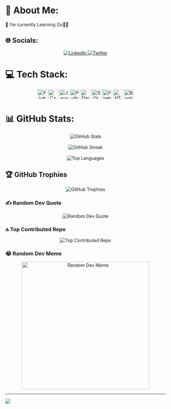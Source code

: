 # 💫 About Me:
🔭 I’m currently Learning Go🌱💬<br>


## 🌐 Socials:
<p align="center">
  <a href="https://linkedin.com/in/ratn">
    <img src="https://img.shields.io/badge/LinkedIn-%230077B5.svg?logo=linkedin&logoColor=white" alt="LinkedIn">
  </a>
  <a href="https://twitter.com/ratn_7">
    <img src="https://img.shields.io/badge/Twitter-%231DA1F2.svg?logo=Twitter&logoColor=white" alt="Twitter">
  </a>
</p>

# 💻 Tech Stack:
<p align="center">
  <img src="https://img.icons8.com/?size=256&id=7I3BjCqe9rjG&format=png" alt="Flutter" height="30" width="30">
  <img src="https://img.icons8.com/?size=256&id=40669&format=png" alt="C++" height="30" width="30">
  <img src="https://img.icons8.com/?size=256&id=13679&format=png" alt="Java" height="30" width="30">
  <img src="https://img.icons8.com/?size=256&id=13441&format=png" alt="Python" height="30" width="30">
  <img src="https://img.icons8.com/?size=256&id=7AFcZ2zirX6Y&format=png" alt="Dart" height="30" width="30">
  <img src="https://img.icons8.com/?size=256&id=qGUfLiYi1bRN&format=png" alt="SQL" height="30" width="30">
  <img src="https://img.icons8.com/?size=256&id=87330&format=png" alt="Firebase" height="30" width="30">
  <img src="https://img.icons8.com/?size=48&id=20909&format=png" alt="HTML" height="30" width="30">
  <img src="https://img.icons8.com/?size=256&id=9MJf0ngDwS8z&format=png" alt="Bash" height="30" width="30">
</p>

# 📊 GitHub Stats:
<p align="center">
  <img src="https://github-readme-stats.vercel.app/api?username=RG-7&theme=dark&hide_border=false&include_all_commits=true&count_private=true" alt="GitHub Stats">
  <br/><br/>
  <img src="https://github-readme-streak-stats.herokuapp.com/?user=RG-7&theme=dark&hide_border=false" alt="GitHub Streak">
  <br/><br/>
  <img src="https://github-readme-stats.vercel.app/api/top-langs/?username=RG-7&theme=dark&hide_border=false&include_all_commits=true&count_private=true&layout=compact" alt="Top Languages">
  <br/>
</p>

## 🏆 GitHub Trophies
<p align="center">
  <img src="https://github-profile-trophy.vercel.app/?username=RG-7&theme=radical&no-frame=false&no-bg=true&margin-w=4" alt="GitHub Trophies">
</p>

### ✍️ Random Dev Quote
<p align="center">
  <img src="https://quotes-github-readme.vercel.app/api?type=horizontal&theme=radical" alt="Random Dev Quote">
</p>

### 🔝 Top Contributed Repo
<p align="center">
  <img src="https://github-contributor-stats.vercel.app/api?username=RG-7&limit=5&theme=dark&combine_all_yearly_contributions=true" alt="Top Contributed Repo">
</p>

### 😂 Random Dev Meme
<p align="center">
  <img src='https://randommeme-five.vercel.app/' style="height: 400px;" alt="Random Dev Meme">
</p>

---
[![](https://visitcount.itsvg.in/api?id=RG-7&icon=0&color=0)](https://visitcount.itsvg.in)

<!-- Proudly created with GPRM ( https://gprm.itsvg.in ) -->
